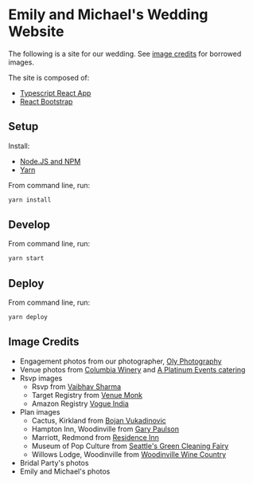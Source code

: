 # Emily and Michael's Wedding Website

The following is a site for our wedding.
See [image credits](#image-credits) for borrowed
images.

The site is composed of:

- [Typescript React App](https://create-react-app.dev/docs/adding-typescript/)
- [React Bootstrap](https://react-bootstrap.github.io/getting-started/introduction/)

## Setup

Install:

- [Node.JS and NPM](https://nodejs.org/en/)
- [Yarn](https://yarnpkg.com/)

From command line, run:

```cmd
yarn install
```

## Develop

From command line, run:

```cmd
yarn start
```

## Deploy

From command line, run:

```cmd
yarn deploy
```

## Image Credits

- Engagement photos from our photographer, [Oly Photography](http://www.olyphotography.com/)
- Venue photos from [Columbia Winery](https://www.columbiawinery.com/) and [A Platinum Events catering](https://aplatinumevent.com/)
- Rsvp images
  - Rsvp from [Vaibhav Sharma](https://www.pinterest.com/pin/780037597944539212/)
  - Target Registry from [Venue Monk](https://www.venuemonk.com/blog/corporate-diwali-gift-ideas)
  - Amazon Registry [Vogue India](https://www.vogue.in/content/how-to-pick-the-perfect-wedding-gift-for-a-couple)
- Plan images
  - Cactus, Kirkland from [Bojan Vukadinovic](https://www.google.com/maps/contrib/105264082755649966158/photos/@44.2131852,-98.0978169,4z/data=!4m3!8m2!3m1!1e1)
  - Hampton Inn, Woodinville from [Gary Paulson](https://www.google.com/maps/contrib/105620531063767546157/photos/@44.9636964,-117.9833628,8z/data=!3m1!4b1!4m3!8m2!3m1!1e1)
  - Marriott, Redmond from [Residence Inn](https://www.google.com/maps/contrib/104762186936055612307/photos/@47.672085,-122.1218976,17z/data=!3m1!4b1!4m3!8m2!3m1!1e1)
  - Museum of Pop Culture from [Seattle's Green Cleaning Fairy](https://seattlegreencleaningfairy.com/blog/2019/2/14/museum-of-pop-culture)
  - Willows Lodge, Woodinville from [Woodinville Wine Country](https://woodinvillewinecountry.com/stay)
- Bridal Party's photos
- Emily and Michael's photos

